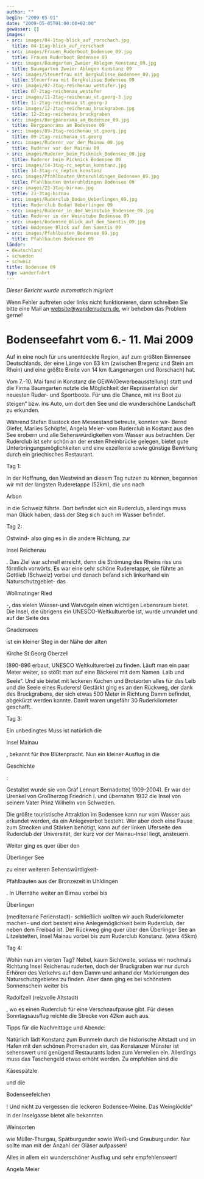 ```yaml
---
author: ""
begin: "2009-05-01"
date: "2009-05-05T01:00:00+02:00"
gewässer: []
images:
- src: images/04-1tag-blick_auf_rorschach.jpg
  title: 04-1tag-blick_auf_rorschach
- src: images/Frauen_Ruderboot_Bodensee_09.jpg
  title: Frauen Ruderboot Bodensee 09
- src: images/Baumgarten_Zweier_Ablegen_Konstanz_09.jpg
  title: Baumgarten Zweier Ablegen Konstanz 09
- src: images/Steuerfrau_mit_Bergkulisse_Bodensee_09.jpg
  title: Steuerfrau mit Bergkulisse Bodensee 09
- src: images/07-2tag-reichenau_westufer.jpg
  title: 07-2tag-reichenau_westufer
- src: images/11-2tag-reichenau_st.georg-3.jpg
  title: 11-2tag-reichenau_st.georg-3
- src: images/12-2tag-reichenau_bruckgraben.jpg
  title: 12-2tag-reichenau_bruckgraben
- src: images/Bergpanorama_am_Bodensee_09.jpg
  title: Bergpanorama am Bodensee 09
- src: images/09-2tag-reichenau_st.georg.jpg
  title: 09-2tag-reichenau_st.georg
- src: images/Ruderer_vor_der_Mainau_09.jpg
  title: Ruderer vor der Mainau 09
- src: images/Ruderer_beim_Picknick_Bodensee_09.jpg
  title: Ruderer beim Picknick Bodensee 09
- src: images/14-3tag-rc_neptun_konstanz.jpg
  title: 14-3tag-rc_neptun_konstanz
- src: images/Pfahlbauten_Unteruhldingen_Bodensee_09.jpg
  title: Pfahlbauten Unteruhldingen Bodensee 09
- src: images/23-3tag-birnau.jpg
  title: 23-3tag-birnau
- src: images/Ruderclub_Bodan_Ueberlingen_09.jpg
  title: Ruderclub Bodan Ueberlingen 09
- src: images/Ruderer_in_der_Weinstube_Bodensee_09.jpg
  title: Ruderer in der Weinstube Bodensee 09
- src: images/Bodensee_Blick_auf_den_Saentis_09.jpg
  title: Bodensee Blick auf den Saentis 09
- src: images/Pfahlbauten_Bodensee_09.jpg
  title: Pfahlbauten Bodensee 09
länder:
- deutschland
- schweden
- schweiz
title: Bodensee 09
typ: wanderfahrt
---
```



*Dieser Bericht wurde automatisch migriert*

Wenn Fehler auftreten oder links nicht funktionieren, dann schreiben Sie bitte eine Mail an website@wanderrudern.de, wir beheben das Problem gerne!



# Bodenseefahrt vom 6.- 11. Mai 2009


Auf in eine noch für uns unentdeckte Region, auf zum größten Binnensee Deutschlands, der eine Länge von 63 km (zwischen Bregenz und Stein am Rhein) und eine größte Breite von 14 km (Langenargen und Rorschach) hat.

Vom 7.-10. Mai fand in Konstanz die GEWA(Gewerbeausstellung) statt und die Firma Baumgarten nutzte die Möglichkeit der Repräsentation der neuesten Ruder- und Sportboote. Für uns die Chance, mit ins Boot zu steigen“ bzw. ins Auto, um dort den See und die wunderschöne Landschaft zu erkunden.

Während Stefan Biastock den Messestand betreute, konnten wir- Bernd Giefer, Marlies Schöpfel, Angela Meier- vom Ruderclub in Kostanz aus den See erobern und alle Sehenswürdigkeiten vom Wasser aus betrachten. Der Ruderclub ist sehr schön an der ersten Rheinbrücke gelegen, bietet gute Unterbringungsmöglichkeiten und eine exzellente sowie günstige Bewirtung durch ein griechisches Restaurant.

Tag 1:

In der Hoffnung, den Westwind an diesem Tag nutzen zu können, begannen wir mit der längsten Ruderetappe (52km), die uns nach

Arbon

in die Schweiz führte. Dort befindet sich ein Ruderclub, allerdings muss man Glück haben, dass der Steg sich auch im Wasser befindet.

Tag 2:

Ostwind- also ging es in die andere Richtung, zur

Insel Reichenau

. Das Ziel war schnell erreicht, denn die Strömung des Rheins riss uns förmlich vorwärts. Es war eine sehr schöne Ruderetappe, sie führte an Gottlieb (Schweiz) vorbei und danach befand sich linkerhand ein Naturschutzgebiet- das

Wollmatinger Ried

-, das vielen Wasser-und Watvögeln einen wichtigen Lebensraum bietet. Die Insel, die übrigens ein UNESCO-Weltkulturerbe ist, wurde umrundet und auf der Seite des

Gnadensees

ist ein kleiner Steg in der Nähe der alten

Kirche St.Georg Oberzell

(890-896 erbaut, UNESCO Weltkulturerbe) zu finden. Läuft man ein paar Meter weiter, so stößt man auf eine Bäckerei mit dem Namen  Laib und Seele“. Und sie bietet mit leckeren Kuchen und Brotsorten alles für das Leib und die Seele eines Ruderers! Gestärkt ging es an den Rückweg, der dank des Bruckgrabens, der sich etwas 500 Meter in Richtung Damm befindet, abgekürzt werden konnte. Damit waren ungefähr 30 Ruderkilometer geschafft.

Tag 3:

Ein unbedingtes Muss ist natürlich die

Insel Mainau

, bekannt für ihre Blütenpracht. Nun ein kleiner Ausflug in die

Geschichte

:

Gestaltet wurde sie von Graf Lennart Bernadotte( 1909-2004). Er war der Urenkel von Großherzog Friedrich I. und übernahm 1932 die Insel von seinem Vater Prinz Wilhelm von Schweden.

Die größte touristische Attraktion im Bodensee kann nur vom Wasser aus erkundet werden, da ein Anlegeverbot besteht. Wer aber doch eine Pause zum Strecken und Stärken benötigt, kann auf der linken Uferseite den Ruderclub der Universität, der kurz vor der Mainau-Insel liegt, ansteuern.

Weiter ging es quer über den

Überlinger See

zu einer weiteren Sehenswürdigkeit-

Pfahlbauten aus der Bronzezeit in Uhldingen

. In Ufernähe weiter an Birnau vorbei bis

Überlingen

(mediterrane Ferienstadt)- schließlich wollten wir auch Ruderkilometer machen- und dort besteht eine Anlegemöglichkeit beim Ruderclub, der neben dem Freibad ist. Der Rückweg ging quer über den Überlinger See an Litzelstetten, Insel Mainau vorbei bis zum Ruderclub Konstanz. (etwa 45km)

Tag 4:

Wohin nun am vierten Tag? Nebel, kaum Sichtweite, sodass wir nochmals Richtung Insel Reichenau ruderten, doch der Bruckgraben war nur durch Erhören des Verkehrs auf dem Damm und anhand der Markierungen des Naturschutzgebietes zu finden. Aber dann ging es bei schönstem Sonnenschein weiter bis

Radolfzell (reizvolle Altstadt)

, wo es einen Ruderclub für eine Verschnaufpause gibt. Für diesen Sonntagsausflug reichte die Strecke von 42km auch aus.

Tipps für die Nachmittage und Abende:

Natürlich lädt Konstanz zum Bummeln durch die historische Altstadt und im Hafen mit den schönen Promenaden ein, das Konstanzer Münster ist sehenswert und genügend Restaurants laden zum Verweilen ein. Allerdings muss das Taschengeld etwas erhöht werden. Zu empfehlen sind die

Käsespätzle

und die

Bodenseefelchen

! Und nicht zu vergessen die leckeren Bodensee-Weine. Das Weinglöckle“ in der Inselgasse bietet alle bekannten

Weinsorten

wie Müller-Thurgau, Spätburgunder sowie Weiß-und Grauburgunder. Nur sollte man mit der Anzahl der Gläser aufpassen!

Alles in allem ein wunderschöner Ausflug und sehr empfehlenswert!

Angela Meier